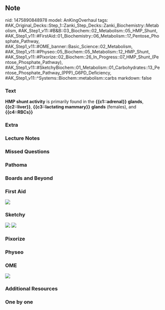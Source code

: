 ## Note
nid: 1475890848978
model: AnKingOverhaul
tags: #AK_Original_Decks::Step_1::Zanki_Step_Decks::Zanki_Biochemistry::Metabolism, #AK_Step1_v11::#B&B::03_Biochem::02_Metabolism::05_HMP_Shunt, #AK_Step1_v11::#FirstAid::01_Biochemistry::06_Metabolism::17_Pentose_Phosphate_Pathway, #AK_Step1_v11::#OME_banner::Basic_Science::02_Metabolism, #AK_Step1_v11::#Physeo::05_Biochem::05_Metabolism::12_HMP_Shunt, #AK_Step1_v11::#Pixorize::02_Biochem::26_In_Progress::07_HMP_Shunt_(Pentose_Phosphate_Pathway), #AK_Step1_v11::#SketchyBiochem::01_Metabolism::01_Carbohydrates::13_Pentose_Phosphate_Pathway_(PPP)_G6PD_Deficiency, #AK_Step1_v11::^Systems::Biochem::metabolism::carbs
markdown: false

### Text
<div>
  <div>
    <b>HMP shunt activity</b> is primarily found in the
    <b>{{c1::adrenal}}</b> <b>glands</b>, <b>{{c2::liver}}</b>,
    <b>{{c3::lactating mammary}}</b> <b>glands</b> (females), and
    <b>{{c4::RBCs}}</b>
  </div>
</div>

### Extra


### Lecture Notes


### Missed Questions


### Pathoma


### Boards and Beyond


### First Aid
<img src="tmpx3Ifyu.png">

### Sketchy
<img src="Screen%20Shot%202021-01-07%20at%2015.05.10.jpg">
<img src="Screen%20Shot%202021-01-07%20at%2015.05.23.jpg">

### Pixorize


### Physeo


### OME
<div class="ome-widget">
  <a href=
  "https://onlinemeded.org/spa/metabolism?ref=anki"><img src=
  "_OME_AnkiFlashcards_Topic_1.png"></a>
</div>

### Additional Resources


### One by one

